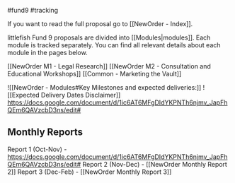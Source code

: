 #fund9 #tracking

If you want to read the full proposal go to [[NewOrder - Index]].

littlefish Fund 9 proposals are divided into [[Modules|modules]]. Each module is tracked separately. You can find all relevant details about each module in the pages below.

[[NewOrder M1 - Legal Research]]
[[NewOrder M2 - Consultation and Educational Workshops]]
[[Common - Marketing the Vault]]

![[NewOrder - Modules#Key Milestones and expected deliveries:]]
![[Expected Delivery Dates Disclaimer]]
https://docs.google.com/document/d/1ic6AT6MFgDIdYKPNTh6njmv_JapFhQEm6QAVzcbD3ns/edit#
## Monthly Reports
Report 1 (Oct-Nov) - https://docs.google.com/document/d/1ic6AT6MFgDIdYKPNTh6njmv_JapFhQEm6QAVzcbD3ns/edit#
Report 2 (Nov-Dec) - [[NewOrder Monthly Report 2]]
Report 3 (Dec-Feb) - [[NewOrder Monthly Report 3]]


